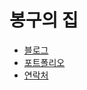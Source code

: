 # 봉구의 집

<!DOCTYPE html>
<html lang="ko">
<head>
    <meta charset="UTF-8">
    <meta name="viewport" content="width=device-width, initial-scale=1.0">
    <!-- 스타일 시트를 여기에 추가하세요 -->
</head>
<body>
    <!-- 내비게이션 메뉴 시작 -->
    <nav>
        <ul>
            <li><a href="blog.html">블로그</a></li>
            <li><a href="portfolio.html">포트폴리오</a></li>
            <li><a href="#contact">연락처</a></li>
        </ul>
    </nav>
    <!-- 내비게이션 메뉴 종료 -->

</body>
</html>
